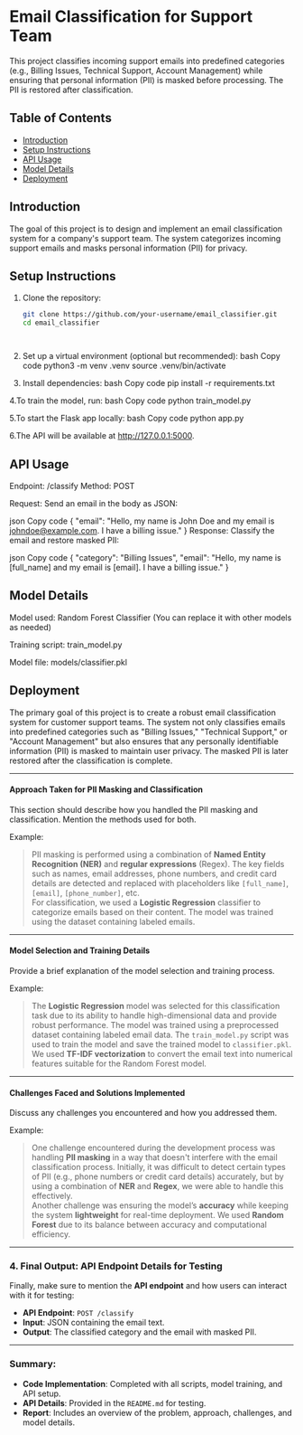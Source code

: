 # Email Classification for Support Team

This project classifies incoming support emails into predefined categories (e.g., Billing Issues, Technical Support, Account Management) while ensuring that personal information (PII) is masked before processing. The PII is restored after classification.

## Table of Contents
- [Introduction](#introduction)
- [Setup Instructions](#setup-instructions)
- [API Usage](#api-usage)
- [Model Details](#model-details)
- [Deployment](#deployment)

## Introduction
The goal of this project is to design and implement an email classification system for a company's support team. The system categorizes incoming support emails and masks personal information (PII) for privacy.

## Setup Instructions

1. Clone the repository:
   ```bash
   git clone https://github.com/your-username/email_classifier.git
   cd email_classifier




2. Set up a virtual environment (optional but recommended):
bash
Copy code
python3 -m venv .venv
source .venv/bin/activate

3. Install dependencies:
bash
Copy code
pip install -r requirements.txt


4.To train the model, run:
bash
Copy code
python train_model.py

5.To start the Flask app locally:
bash
Copy code
python app.py


6.The API will be available at http://127.0.0.1:5000.

   



## API Usage
Endpoint: /classify
Method: POST

Request: Send an email in the body as JSON:

json
Copy code
{
  "email": "Hello, my name is John Doe and my email is johndoe@example.com. I have a billing issue."
}
Response: Classify the email and restore masked PII:

json
Copy code
{
  "category": "Billing Issues",
  "email": "Hello, my name is [full_name] and my email is [email]. I have a billing issue."
}


## Model Details
Model used: Random Forest Classifier (You can replace it with other models as needed)

Training script: train_model.py

Model file: models/classifier.pkl

## Deployment

The primary goal of this project is to create a robust email classification system for customer support teams. The system not only classifies emails into predefined categories such as "Billing Issues," "Technical Support," or "Account Management" but also ensures that any personally identifiable information (PII) is masked to maintain user privacy. The masked PII is later restored after the classification is complete.

---

#### **Approach Taken for PII Masking and Classification**

This section should describe how you handled the PII masking and classification. Mention the methods used for both.

Example:

> PII masking is performed using a combination of **Named Entity Recognition (NER)** and **regular expressions** (Regex). The key fields such as names, email addresses, phone numbers, and credit card details are detected and replaced with placeholders like `[full_name]`, `[email]`, `[phone_number]`, etc.  
> For classification, we used a **Logistic Regression** classifier to categorize emails based on their content. The model was trained using the dataset containing labeled emails.

---

#### **Model Selection and Training Details**

Provide a brief explanation of the model selection and training process.

Example:

> The **Logistic Regression** model was selected for this classification task due to its ability to handle high-dimensional data and provide robust performance. The model was trained using a preprocessed dataset containing labeled email data. The `train_model.py` script was used to train the model and save the trained model to `classifier.pkl`. We used **TF-IDF vectorization** to convert the email text into numerical features suitable for the Random Forest model.

---

#### **Challenges Faced and Solutions Implemented**

Discuss any challenges you encountered and how you addressed them.

Example:

> One challenge encountered during the development process was handling **PII masking** in a way that doesn't interfere with the email classification process. Initially, it was difficult to detect certain types of PII (e.g., phone numbers or credit card details) accurately, but by using a combination of **NER** and **Regex**, we were able to handle this effectively.  
> Another challenge was ensuring the model’s **accuracy** while keeping the system **lightweight** for real-time deployment. We used **Random Forest** due to its balance between accuracy and computational efficiency.

---

### **4. Final Output: API Endpoint Details for Testing**

Finally, make sure to mention the **API endpoint** and how users can interact with it for testing:

- **API Endpoint**: `POST /classify`
- **Input**: JSON containing the email text.
- **Output**: The classified category and the email with masked PII.

---

### **Summary:**

- **Code Implementation**: Completed with all scripts, model training, and API setup.
- **API Details**: Provided in the `README.md` for testing.
- **Report**: Includes an overview of the problem, approach, challenges, and model details.


